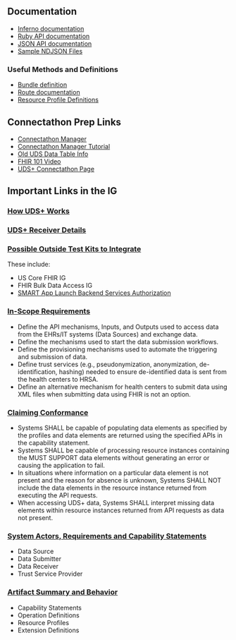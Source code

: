 ## Documentation
- [Inferno documentation](https://inferno-framework.github.io/inferno-core/)
- [Ruby API documentation](https://inferno-framework.github.io/inferno-core/docs)
- [JSON API documentation](https://inferno-framework.github.io/inferno-core/api-docs)
- [Sample NDJSON Files](https://github.com/drajer-health/uds-plus/tree/master/input/examples/ndjson-samples)

### Useful Methods and Definitions
- [Bundle definition](https://www.rubydoc.info/gems/fhir_client/3.0.2/FHIR/Bundle)
- [Route documentation](https://inferno-framework.github.io/inferno-core/docs/Inferno/DSL/Runnable.html#resume_test_route-instance_method)
- [Resource Profile Definitions](http://fhir.drajer.com/site/artifacts.html#structures-resource-profiles)

## Connectathon Prep Links
- [Connectathon Manager](http://conman.clinfhir.com/connectathon.html?event=con33)
- [Connectathon Manager Tutorial](https://www.youtube.com/watch?v=wBHHgZrSF-k)
- [Old UDS Data Table Info](https://bphc.hrsa.gov/sites/default/files/bphc/data-reporting/2022-uds-tables.pdf)
- [FHIR 101 Video](https://vimeo.com/542197402/8fb80fea04)
- [UDS+ Connectathon Page](https://confluence.hl7.org/pages/viewpage.action?pageId=161056877)


## Important Links in the IG
### [How UDS+ Works](http://fhir.drajer.com/site/usecases.html#uds-data-submission-workflow-using-fhir) 
### [UDS+ Receiver Details](http://fhir.drajer.com/site/reportingguidance.html)
### [Possible Outside Test Kits to Integrate](http://fhir.drajer.com/site/background.html#underlying-specifications)
These include:
- US Core FHIR IG
- FHIR Bulk Data Access IG
- [SMART App Launch Backend Services Authorization](http://fhir.drajer.com/site/spec.html#smart-on-fhir-backend-services-authorization) 
### [In-Scope Requirements](http://fhir.drajer.com/site/background.html#ig-in-scope-requirements) 
-	Define the API mechanisms, Inputs, and Outputs used to access data from the EHRs/IT systems (Data Sources) and exchange data.
-	Define the mechanisms used to start the data submission workflows.
-	Define the provisioning mechanisms used to automate the triggering and submission of data.
-	Define trust services (e.g., pseudonymization, anonymization, de-identification, hashing) needed to ensure de-identified data is sent from the health centers to HRSA.
-	Define an alternative mechanism for health centers to submit data using XML files when submitting data using FHIR is not an option.
### [Claiming Conformance](http://fhir.drajer.com/site/spec.html#claiming-conformance)
-	Systems SHALL be capable of populating data elements as specified by the profiles and data elements are returned using the specified APIs in the capability statement.
-	Systems SHALL be capable of processing resource instances containing the MUST SUPPORT data elements without generating an error or causing the application to fail.
-	In situations where information on a particular data element is not present and the reason for absence is unknown, Systems SHALL NOT include the data elements in the resource instance returned from executing the API requests.
-	When accessing UDS+ data, Systems SHALL interpret missing data elements within resource instances returned from API requests as data not present.
###	[System Actors, Requirements and Capability Statements](http://fhir.drajer.com/site/spec.html#system-actors-requirements-and-capability-statements)
-	Data Source 
-	Data Submitter
-	Data Receiver
-	Trust Service Provider
### [Artifact Summary and Behavior](http://fhir.drajer.com/site/artifacts.html)
- Capability Statements
- Operation Definitions
- Resource Profiles
- Extension Definitions
